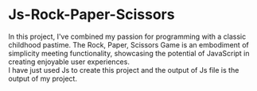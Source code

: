 # Js-Rock-Paper-Scissors
In this project, I've combined my passion for programming with a classic childhood pastime. The Rock, Paper, Scissors Game is an embodiment of simplicity meeting functionality, showcasing the potential of JavaScript in creating enjoyable user experiences. 
<br>
I have just used Js to create this project and the output of Js file is the output of my project.
